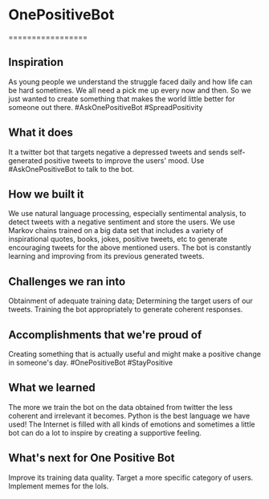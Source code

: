 # OnePositiveBot
=================

## Inspiration
As young people we understand the struggle faced daily and how life can be hard sometimes. We all need a pick me up every now and then. So we just wanted to create something that makes the world little better for someone out there. #AskOnePositiveBot #SpreadPositivity

## What it does
It a twitter bot that targets negative a depressed tweets and sends self-generated positive tweets to improve the users' mood. Use #AskOnePositiveBot to talk to the bot.

## How we built it
We use natural language processing, especially sentimental analysis, to detect tweets with a negative sentiment and store the users. We use Markov chains trained on a big data set that includes a variety of inspirational quotes, books, jokes, positive tweets, etc to generate encouraging tweets for the above mentioned users. The bot is constantly learning and improving from its previous generated tweets.

## Challenges we ran into
Obtainment of adequate training data; Determining the target users of our tweets. Training the bot appropriately to generate coherent responses.

## Accomplishments that we're proud of
Creating something that is actually useful and might make a positive change in someone's day.
#OnePositiveBot #StayPositive

## What we learned
The more we train the bot on the data obtained from twitter the less coherent and irrelevant it becomes.
Python is the best language we have used! The Internet is filled with all kinds of emotions and sometimes a little bot can do a lot to inspire by creating a supportive feeling.

## What's next for One Positive Bot
Improve its training data quality. Target a more specific category of users. Implement memes for the lols.
